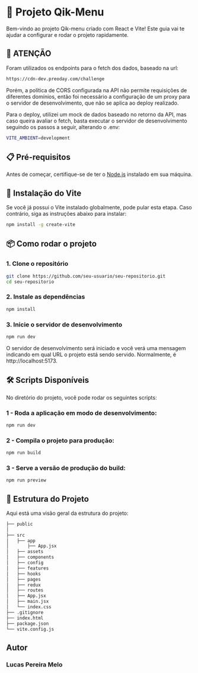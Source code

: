# 🚀 Projeto Qik-Menu

Bem-vindo ao projeto Qik-menu criado com React e Vite! Este guia vai te ajudar a configurar e rodar o projeto rapidamente.

## 🚨 ATENÇÃO

Foram utilizados os endpoints para o fetch dos dados, baseado na url: 
```bash
https://cdn-dev.preoday.com/challenge
```
Porém, a política de CORS configurada na API não permite requisições de diferentes domínios, então foi necessário a configuração
de um proxy para o servidor de desenvolvimento, que não se aplica ao deploy realizado.

Para o deploy, utilizei um mock de dados baseado no retorno da API, mas caso queira avaliar o fetch, basta executar o servidor de
desenvolvimento seguindo os passos a seguir, alterando o .env:
```bash
VITE_AMBIENT=development
```

## 📋 Pré-requisitos

Antes de começar, certifique-se de ter o [Node.js](https://nodejs.org/) instalado em sua máquina.

## 🔧 Instalação do Vite

Se você já possui o Vite instalado globalmente, pode pular esta etapa. Caso contrário, siga as instruções abaixo para instalar:

```bash
npm install -g create-vite
```
## 📦 Como rodar o projeto
### 1. Clone o repositório
```bash
git clone https://github.com/seu-usuario/seu-repositorio.git
cd seu-repositorio
```
### 2. Instale as dependências
```bash
npm install
```

### 3. Inicie o servidor de desenvolvimento
```bash
npm run dev
```

O servidor de desenvolvimento será iniciado e você verá uma mensagem indicando em qual URL o projeto está sendo servido. Normalmente, é http://localhost:5173.

## 🛠️ Scripts Disponíveis
No diretório do projeto, você pode rodar os seguintes scripts:
### 1 - Roda a aplicação em modo de desenvolvimento:
```bash
npm run dev
```
### 2 - Compila o projeto para produção:
```bash
npm run build
```
### 3 - Serve a versão de produção do build:
```bash
npm run preview
```

## 📂 Estrutura do Projeto
Aqui está uma visão geral da estrutura do projeto:

```bash
├── public
│  
├── src
│   ├── app
│       ├── App.jsx
│   ├── assets
│   ├── components
│   ├── config
│   ├── features
│   ├── hooks
│   ├── pages
│   ├── redux
│   ├── routes
│   ├── App.jsx
│   ├── main.jsx
│   └── index.css
├── .gitignore
├── index.html
├── package.json
└── vite.config.js
```
## Autor
### Lucas Pereira Melo
